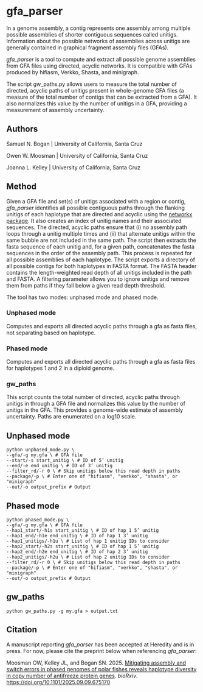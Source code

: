 # gfa_parser

In a genome assembly, a contig represents one assembly among multiple possible assemblies of shorter contiguous sequences called unitigs. Information about the possible networks of assemblies across unitigs are generally contained in graphical fragment assembly files (GFAs). 

*gfa_parser* is a tool to compute and extract all possible genome assemblies from GFA files using directed, acyclic networks. It is compatible with GFAs produced by hifiasm, Verkko, Shasta, and minigraph.

The script gw_paths.py allows users to measure the total number of directed, acyclic paths of unitigs present in whole-genome GFA files (a measure of the total number of contigs that can be extracted from a GFA). It also normalizes this value by the number of unitigs in a GFA, providing a measurement of assembly uncertainty.

## Authors 
Samuel N. Bogan | University of California, Santa Cruz

Owen W. Moosman | University of California, Santa Cruz

Joanna L. Kelley | University of California, Santa Cruz

## Method

Given a GFA file and set(s) of unitigs associated with a region or contig, *gfa_parser* identifies all possible contiguous paths through the flanking unitigs of each haplotype that are directed and acyclic using the [networkx package](https://networkx.org/). It also creates an index of unitig names and their associated sequences. The directed, acyclic paths ensure that (i) no assembly path loops through a unitig multiple times and (ii) that alternate unitigs within the same bubble are not included in the same path. The script then extracts the fasta sequence of each unitig and, for a given path, concatenates the fasta sequences in the order of the assembly path. This process is repeated for all possible assemblies of each haplotype. The script exports a directory of all possible contigs for both haplotypes in FASTA format. The FASTA header contains the length-weighted read depth of all unitigs included in the path and FASTA. A filtering parameter allows you to ignore unitigs and remove them from paths if they fall below a given read depth threshold.

The tool has two modes: unphased mode and phased mode. 

### Unphased mode

Computes and exports all directed acyclic paths through a gfa as fasta files, not separating based on haplotype.

### Phased mode

Computes and exports all directed acyclic paths through a gfa as fasta files for haplotypes 1 and 2 in a diploid genome.


### gw_paths

This script counts the total number of directed, acyclic paths through unitigs in through a GFA file and normalizes this value by the number of unitigs in the GFA. This provides a genome-wide estimate of assembly uncertainty. Paths are enumerated on a log10 scale.

## Unphased mode

    python unphased_mode.py \
    --gfa/-g my.gfa \ # GFA file
    --start/-s start_unitig \ # ID of 5’ unitig
    --end/-e end_unitig \ # ID of 3’ unitig
    --filter_rd/-r 0 \ # Skip unitigs below this read depth in paths
    --package/-p \ # Enter one of "hifiasm", "verkko", "shasta", or "minigraph"
    --out/-o output_prefix # Output
    
## Phased mode

    python phased_mode.py \
    --gfa/-g my.gfa \ # GFA file
    --hap1_start/-h1s start_unitig \ # ID of hap 1 5’ unitig
    --hap1_end/-h1e end_unitig \ # ID of hap 1 3’ unitig
    --hap1_unitigs/-h1u \ # List of hap 1 unitig IDs to consider
    --hap2_start/-h2s start_unitig \ # ID of hap 1 5’ unitig
    --hap2_end/-h2e end_unitig \ # ID of hap 2 3’ unitig
    --hap2_unitigs/-h2u \ # List of hap 2 unitig IDs to consider
    --filter_rd/-r 0 \ # Skip unitigs below this read depth in paths
    --package/-p \ # Enter one of "hifiasm", "verkko", "shasta", or "minigraph"
    --out/-o output_prefix # Output

## gw_paths

    python gw_paths.py -g my.gfa > output.txt
    
    
## Citation

A manuscript reporting *gfa_parser* has been accepted at Heredity and is in press. For now, please cite the preprint below when referencing *gfa_parser*:

Moosman OW,  Kelley JL,  and Bogan SN. 2025. [Mitigating assembly and switch errors in phased genomes of polar fishes reveals haplotype diversity in copy number of antifreeze protein genes](https://www.biorxiv.org/content/10.1101/2025.09.09.675170v1). *bioRxiv*. https://doi.org/10.1101/2025.09.09.675170
    
